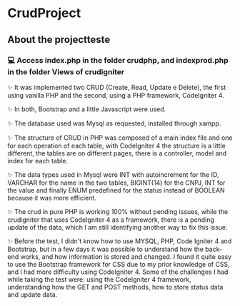 # CrudProject
<h2>About the projectteste</h2>
<h3> 💻 Access index.php in the folder crudphp, and indexprod.php in the folder Views of crudigniter</h3>
<p> ✨ It was implemented two CRUD (Create, Read, Update e Delete), the first using vanilla PHP and the second, using a PHP framework, CodeIgniter 4. </p>
<p> ✨ In both, Bootstrap and a little Javascript were used. </p>
<p> ✨ The database used was Mysql as requested, installed through xampp. </p>
<p> ✨ The structure of CRUD in PHP was composed of a main index file and one for each operation of each table, with CodeIgniter 4 the structure is a little different, the tables are on different pages, there is a controller, model and index for each table.</p>
<p> ✨ The data types used in Mysql were INT with autoincrement for the ID, VARCHAR for the name in the two tables, BIGINT(14) for the CNPJ, INT for the value and finally ENUM predefined for the status instead of BOOLEAN because it was more efficient.</p>
<p> ✨ The crud in pure PHP is working 100% without pending issues, while the crudigniter that uses CodeIgniter 4 as a framework, there is a pending update of the data, which I am still identifying another way to fix this issue.</p>
<p> ✨ Before the test, I didn't know how to use MYSQL, PHP, Code Igniter 4 and Bootstrap, but in a few days it was possible to understand how the back-end works, and how information is stored and changed. I found it quite easy to use the Bootstrap framework for CSS due to my prior knowledge of CSS, and I had more difficulty using CodeIgniter 4. Some of the challenges I had while taking the test were: using the CodeIgniter 4 framework, understanding how the GET and POST methods, how to store status data and update data. </p>
